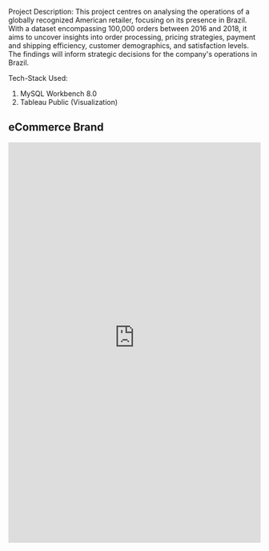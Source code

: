 Project Description: This project centres on analysing the operations of a globally recognized American retailer,
focusing on its presence in Brazil. With a dataset encompassing 100,000 orders between 2016 and 2018, it aims to
uncover insights into order processing, pricing strategies, payment and shipping efficiency, customer demographics, and
satisfaction levels. The findings will inform strategic decisions for the company's operations in Brazil.

Tech-Stack Used:
1. MySQL Workbench 8.0
2. Tableau Public (Visualization)

## **eCommerce Brand**
<embed src="https://singhvishwesh007.github.io/E-Commerce-Brand/E-commerce%20Brand.pdf" width="100%" height="800px"/>
